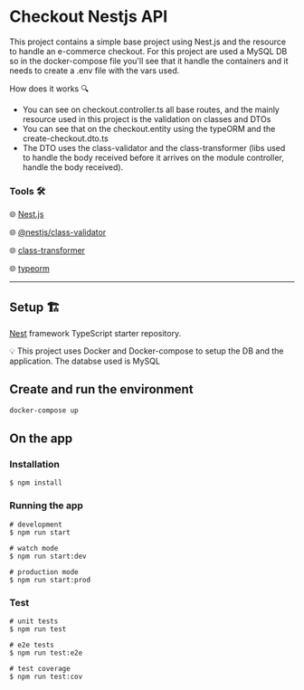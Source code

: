 # Checkout Nestjs API

This project contains a simple base project using Nest.js and the resource to handle an e-commerce checkout. For this project are used a MySQL DB so in the docker-compose file you'll see that it handle the containers and it needs to create a .env file with the vars used.

How does it works 🔍

- You can see on checkout.controller.ts all base routes, and the mainly resource used in this project is the validation on classes and DTOs
- You can see that on the checkout.entity using the typeORM and the create-checkout.dto.ts
- The DTO uses the class-validator and the class-transformer (libs used to handle the body received before it arrives on the module controller, handle the body received).

### Tools 🛠️

🌐 [Nest.js](https://nestjs.com/)

🌐 [@nestjs/class-validator](https://www.npmjs.com/package/@nestjs/class-validator/v/0.13.1)

🌐 [class-transformer](https://www.npmjs.com/package/class-transformer)

🌐 [typeorm](https://docs.nestjs.com/recipes/sql-typeorm)


---

## Setup 🏗️

[Nest](https://github.com/nestjs/nest) framework TypeScript starter repository.

<aside>
💡 This project uses Docker and Docker-compose to setup the DB and the application. The databse used is MySQL
</aside>

## Create and run the environment

```bash
docker-compose up
```


## On the app

### Installation

```
$ npm install
```

### Running the app

```
# development
$ npm run start

# watch mode
$ npm run start:dev

# production mode
$ npm run start:prod

```

### Test

```
# unit tests
$ npm run test

# e2e tests
$ npm run test:e2e

# test coverage
$ npm run test:cov

```
